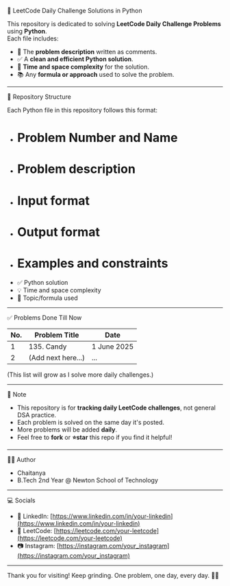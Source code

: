 🐍 LeetCode Daily Challenge Solutions in Python

This repository is dedicated to solving **LeetCode Daily Challenge Problems** using **Python**.  
Each file includes:

- 📌 The **problem description** written as comments.
- ✅ A **clean and efficient Python solution**.
- 🧠 **Time and space complexity** for the solution.
- 📚 Any **formula or approach** used to solve the problem.

---

📂 Repository Structure

Each Python file in this repository follows this format:

- # Problem Number and Name  
- # Problem description  
- # Input format  
- # Output format  
- # Examples and constraints  
- ✅ Python solution  
- 💡 Time and space complexity  
- 💭 Topic/formula used

---

✅ Problems Done Till Now

| No. | Problem Title     | Date        |
|-----|-------------------|-------------|
| 1   | 135. Candy         | 1 June 2025 |
| 2   | (Add next here...) | ...         |

(This list will grow as I solve more daily challenges.)

---

📌 Note

- This repository is for **tracking daily LeetCode challenges**, not general DSA practice.
- Each problem is solved on the same day it's posted.
- More problems will be added **daily**.
- Feel free to **fork** or **⭐star** this repo if you find it helpful!

---

👨‍💻 Author

- Chaitanya  
- B.Tech 2nd Year @ Newton School of Technology

---

💻 Socials

- 🔗 LinkedIn: [https://www.linkedin.com/in/your-linkedin](https://www.linkedin.com/in/your-linkedin)  
- 🧩 LeetCode: [https://leetcode.com/your-leetcode](https://leetcode.com/your-leetcode)  
- 📷 Instagram: [https://instagram.com/your_instagram](https://instagram.com/your_instagram)

---

Thank you for visiting!
Keep grinding. One problem, one day, every day. 🚀🐍
